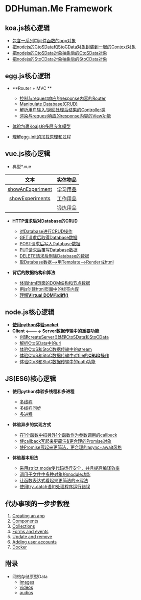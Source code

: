# DDHuman.Me Framework

## koa.js核心逻辑

- [包含一系列中间件函数的app对象](/chapters/koa.js核心逻辑/包含一系列中间件函数的app对象.md)
- [把nodejs的CtoSData和StoCData对象封装到一起的Context对象](/chapters/koa.js核心逻辑/把nodejs的CtoSData和StoCData对象封装到一起的Context对象.md)
- [把nodejs的CtoSData对象抽象后的CtoSData对象](/chapters/koa.js核心逻辑/把nodejs的CtoSData对象抽象后的CtoSData对象.md)
- [把nodejs的StoCData对象抽象后的StoCData对象](/chapters/koa.js核心逻辑/把nodejs的StoCData对象抽象后的StoCData对象.md)

## egg.js核心逻辑

- **Router + MVC **
  - [控制与request响应的response内容的Router](/chapters/egg.js核心逻辑/控制与request响应的response内容的Router.md)
  - [Manipulate Database(CRUD)](/chapters/egg.js核心逻辑/CRUD_Database.md)
  - [解析用户输入/返回处理后结果的Controller类](/chapters/egg.js核心逻辑/解析用户输入-返回处理后结果的Controller类.md)
  - [渲染与request响应的response内容的View功能](/chapters/egg.js核心逻辑/渲染与request响应的response内容的View功能.md)	

- [体验包裹Koajs的多层嵌套模型](/chapters/egg.js核心逻辑/体验包裹Koajs的多层嵌套模型.md)
- [理解egg-init的加载原理和过程](/chapters/egg.js核心逻辑/理解egg-init的加载原理和过程.md)

## vue.js核心逻辑

- 典型*.vue

| 文本 | 实体物品 |
|:-------:|:-------:|
|[showAnExperiment]|[学习用品]|
|[showExperiments]|[工作用品]|
|                   |[锻炼用品]|

[showAnExperiment]: /chapters/vue.js核心逻辑/showAnExperiment.md
[showExperiments]: /chapters/vue.js核心逻辑/showExperiments.md

[学习用品]: /chapters/vue.js核心逻辑/学习用品.md
[工作用品]: /chapters/vue.js核心逻辑/工作用品.md
[锻炼用品]: /chapters/vue.js核心逻辑/锻炼用品.md

- **HTTP请求后对Database的CRUD**
  - [对Database进行CRUD操作](/chapters/vue.js核心逻辑/对Database进行CRUD操作.md)
  - [GET请求后取得Database数据](/chapters/vue.js核心逻辑/GET请求后取得Database数据.md)
  - [POST请求后写入Database数据](/chapters/vue.js核心逻辑/POST请求后写入Database数据.md)
  - [PUT请求后覆写Database数据](/chapters/vue.js核心逻辑/PUT请求后覆写Database数据.md)
  - [DELETE请求后删除Database的数据](/chapters/vue.js核心逻辑/DELETE请求后删除Database中的数据.md)
  - [取Database数据-->用Template-->Render成html](/chapters/vue.js核心逻辑/从Database取得数据通过TemplateRender成html文件.md)

- **背后的数据结构和算法**
  - [体验html页面的DOM结构和节点数据](/chapters/vue.js核心逻辑/体验html页面的DOM结构和节点数据.md)
  - [用js创建html页面中的标签内容](/chapters/vue.js核心逻辑/用js创建html页面中的标签内容.md)
  - [理解**Virtual DOM**和**diff()**](/chapters/vue.js核心逻辑/理解Virtual_DOM和diff().md)

## node.js核心逻辑

- [**使用python体验socket**](/chapters/node.js核心逻辑/使用python体验socket.md)
- **Client <----> Server数据传输中的重要功能**
	- [创建createServer()处理CtoSData和StoCData](/chapters/node.js核心逻辑/创建createServer()处理CtoSData和StoCData.md)
	- [解析CtoSData中的url](/chapters/node.js核心逻辑/解析CtoSData中的url.md)
	- [体验CtoS和StoC数据传输中的stream](/chapters/node.js核心逻辑/体验CtoS和StoC数据传输中的stream.md)
	- [体验CtoS和StoC数据传输中对file的**CRUD**操作](/chapters/node.js核心逻辑/体验CtoS和StoC数据传输中对file的CRUD操作.md)
	- [体验CtoS和StoC数据传输中的path功能](/chapters/node.js核心逻辑/体验CtoS和StoC数据传输中的path功能.md)

## JS(ES6)核心逻辑

- **使用python体验多线程和多进程**
	- [多线程](/chapters/JS(ES6)核心逻辑/使用python体验多线程.md)
	- [多线程同步](/chapters/JS(ES6)核心逻辑/使用python体验多线程同步.md) 
	- [多进程](/chapters/JS(ES6)核心逻辑/使用python体验多进程.md)

- **体验异步的实现方式**
  - [在1个函数中把另外1个函数作为参数调用的callback](/chapters/JS(ES6)核心逻辑/在1个函数中把另外1个函数作为参数调用的callback.md)
  - [使callback写起来更简洁&更合理的Promise对象](/chapters/JS(ES6)核心逻辑/使callback写起来更简洁&更合理的Promise对象.md)
  - [使Promise写起来更简洁，更合理的async+await风格](/chapters/JS(ES6)核心逻辑/使Promise写起来更简洁，更合理的async+await风格.md)

- **体验基本用法**
  - [采用strict mode使代码运行安全，并且提高编译效率](/chapters/JS(ES6)核心逻辑/采用strict_mode使代码运行安全&提高编译效率.md)
  - [调用子文件中多种对象的module功能](/chapters/JS(ES6)核心逻辑/调用子文件中多种对象的module功能.md)
  - [让函数表达式看起来更简洁的=>写法](/chapters/JS(ES6)核心逻辑/让函数表达式看起来更简洁的Arrow写法.md)
  - [使用try..catch语句处理程序运行错误](/chapters/JS(ES6)核心逻辑/使用try..catch语句处理程序运行错误.md)

## 代办事项的一步步教程

1. [Creating an app](/chapters/一步步教程_代办事项应用/Creating_an_app.md)
2. [Components](/chapters/一步步教程_代办事项应用/Components.md)
3. [Collections](/chapters/一步步教程_代办事项应用/Collections.md)
4. [Forms and events](/chapters/一步步教程_代办事项应用/Forms_and_events.md)
5. [Update and remove](/chapters/一步步教程_代办事项应用/Update_and_remove.md)
6. [Adding user accounts](/chapters/一步步教程_代办事项应用/Adding_user_accounts.md)
7. [Docker](/chapters/一步步教程_代办事项应用/Docker.md)

## 附录

- 网络存储原型Data
  - [images](/chapters/附录/网络存储原型Data的images.md)
  - [videos](/chapters/附录/网络存储原型Data的videos.md)
  - [audios](/chapters/附录/网络存储原型Data的audios.md)


